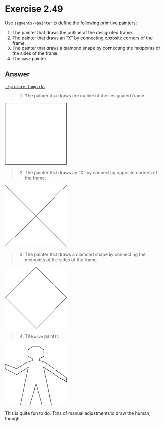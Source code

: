 # Exercise 2.49

Use `segments->painter` to define the following primitive painters:

1. The painter that draws the outline of the designated frame.
2. The painter that draws an “X” by connecting opposite corners of the frame.
3. The painter that draws a diamond shape by connecting the midpoints of the
   sides of the frame.
4. The `wave` painter.

## Answer

[`./picture-lang.rkt`](./picture-lang.rkt)

> 1. The painter that draws the outline of the designated frame.

![Outline](./2.49.outline.png "Outline")

> 2. The painter that draws an “X” by connecting opposite corners of the frame.

![X-corners](./2.49.x-corners.png "X-corners")

> 3. The painter that draws a diamond shape by connecting the midpoints of the
>    sides of the frame.

![Diamond](./2.49.diamond.png "Diamond")

> 4. The `wave` painter.

![Human](./2.49.human.png "Human")

This is quite fun to do. Tons of manual adjustments to draw the human, though.
